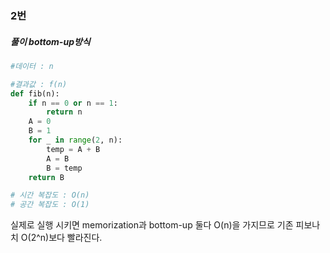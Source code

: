 ### 2번

##### 풀이 bottom-up방식

``` python
#데이터 : n

#결과값 : f(n)
def fib(n):
    if n == 0 or n == 1:
        return n
    A = 0
    B = 1
    for _ in range(2, n):
        temp = A + B
        A = B
        B = temp
    return B

# 시간 복잡도 : O(n)
# 공간 복잡도 : O(1)
```

실제로 실행 시키면 memorization과 bottom-up 둘다 O(n)을 가지므로 기존 피보나치 O(2^n)보다 빨라진다.
